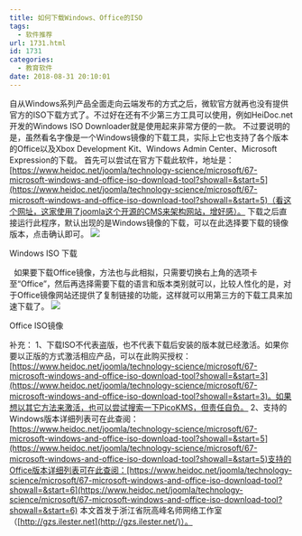 ```yaml
---
title: 如何下载Windows、Office的ISO
tags:
  - 软件推荐
url: 1731.html
id: 1731
categories:
  - 教育软件
date: 2018-08-31 20:10:01
---
```


自从Windows系列产品全面走向云端发布的方式之后，微软官方就再也没有提供官方的ISO下载方式了。不过好在还有不少第三方工具可以使用，例如HeiDoc.net开发的Windows ISO Downloader就是使用起来非常方便的一款。 不过要说明的是，虽然看名字像是一个Windows镜像的下载工具，实际上它也支持了各个版本的Office以及Xbox Development Kit、Windows Admin Center、Microsoft Expression的下载。 首先可以尝试在官方下载此软件，地址是：[https://www.heidoc.net/joomla/technology-science/microsoft/67-microsoft-windows-and-office-iso-download-tool?showall=&start=5](https://www.heidoc.net/joomla/technology-science/microsoft/67-microsoft-windows-and-office-iso-download-tool?showall=&start=5)（看这个网址，这家使用了joomla这个开源的CMS来架构网站，增好感）。 下载之后直接运行此程序，默认出现的是Windows镜像的下载，可以在此选择要下载的镜像版本，点击确认即可。 ![](https://upload-images.jianshu.io/upload_images/32597-8b807b98e2c953f7.png?imageMogr2/auto-orient/strip%7CimageView2/2/w/1000/format/webp)

Windows ISO 下载

  如果要下载Office镜像，方法也与此相拟，只需要切换右上角的选项卡至“Office”，然后再选择需要下载的语言和版本类别就可以，比较人性化的是，对于Office镜像网站还提供了复制链接的功能，这样就可以用第三方的下载工具来加速下载了。 ![](https://upload-images.jianshu.io/upload_images/32597-514e1359344a5ea3.png?imageMogr2/auto-orient/strip%7CimageView2/2/w/1000/format/webp)

Office ISO镜像

补充： 1、下载ISO不代表盗版，也不代表下载后安装的版本就已经激活。如果你要以正版的方式激活相应产品，可以在此购买授权：[https://www.heidoc.net/joomla/technology-science/microsoft/67-microsoft-windows-and-office-iso-download-tool?showall=&start=3](https://www.heidoc.net/joomla/technology-science/microsoft/67-microsoft-windows-and-office-iso-download-tool?showall=&start=3)。如果想以其它方法来激活，也可以尝试搜索一下PicoKMS，但责任自负。 2、支持的Windows版本详细列表可在此查阅：[https://www.heidoc.net/joomla/technology-science/microsoft/67-microsoft-windows-and-office-iso-download-tool?showall=&start=5](https://www.heidoc.net/joomla/technology-science/microsoft/67-microsoft-windows-and-office-iso-download-tool?showall=&start=5)支持的Office版本详细列表可在此查阅：[https://www.heidoc.net/joomla/technology-science/microsoft/67-microsoft-windows-and-office-iso-download-tool?showall=&start=6](https://www.heidoc.net/joomla/technology-science/microsoft/67-microsoft-windows-and-office-iso-download-tool?showall=&start=6) 本文首发于浙江省阮高峰名师网络工作室（[http://gzs.ilester.net](http://gzs.ilester.net/)）。